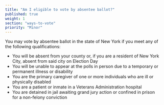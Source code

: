 ```yaml
---
title: "Am I eligible to vote by absentee ballot?"
published: true
weight: 1
section: "ways-to-vote"
priority: "Minor"
---
```

You may vote by absentee ballot in the state of New York if you meet any of the following qualifications:  
- You will be absent from your county or, if you are a resident of New York City, absent from said city on Election Day  
- You will be unable to appear at the polls in person due to a temporary or permanent illness or disability  
- You are the primary caregiver of one or more individuals who are ill or physically disabled  
- You are a patient or inmate in a Veterans Administration hospital  
- You are detained in jail awaiting grand jury action or confined in prison for a non-felony conviction  



